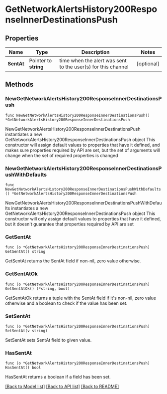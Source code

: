 # GetNetworkAlertsHistory200ResponseInnerDestinationsPush

## Properties

Name | Type | Description | Notes
------------ | ------------- | ------------- | -------------
**SentAt** | Pointer to **string** | time when the alert was sent to the user(s) for this channel | [optional] 

## Methods

### NewGetNetworkAlertsHistory200ResponseInnerDestinationsPush

`func NewGetNetworkAlertsHistory200ResponseInnerDestinationsPush() *GetNetworkAlertsHistory200ResponseInnerDestinationsPush`

NewGetNetworkAlertsHistory200ResponseInnerDestinationsPush instantiates a new GetNetworkAlertsHistory200ResponseInnerDestinationsPush object
This constructor will assign default values to properties that have it defined,
and makes sure properties required by API are set, but the set of arguments
will change when the set of required properties is changed

### NewGetNetworkAlertsHistory200ResponseInnerDestinationsPushWithDefaults

`func NewGetNetworkAlertsHistory200ResponseInnerDestinationsPushWithDefaults() *GetNetworkAlertsHistory200ResponseInnerDestinationsPush`

NewGetNetworkAlertsHistory200ResponseInnerDestinationsPushWithDefaults instantiates a new GetNetworkAlertsHistory200ResponseInnerDestinationsPush object
This constructor will only assign default values to properties that have it defined,
but it doesn't guarantee that properties required by API are set

### GetSentAt

`func (o *GetNetworkAlertsHistory200ResponseInnerDestinationsPush) GetSentAt() string`

GetSentAt returns the SentAt field if non-nil, zero value otherwise.

### GetSentAtOk

`func (o *GetNetworkAlertsHistory200ResponseInnerDestinationsPush) GetSentAtOk() (*string, bool)`

GetSentAtOk returns a tuple with the SentAt field if it's non-nil, zero value otherwise
and a boolean to check if the value has been set.

### SetSentAt

`func (o *GetNetworkAlertsHistory200ResponseInnerDestinationsPush) SetSentAt(v string)`

SetSentAt sets SentAt field to given value.

### HasSentAt

`func (o *GetNetworkAlertsHistory200ResponseInnerDestinationsPush) HasSentAt() bool`

HasSentAt returns a boolean if a field has been set.


[[Back to Model list]](../README.md#documentation-for-models) [[Back to API list]](../README.md#documentation-for-api-endpoints) [[Back to README]](../README.md)


